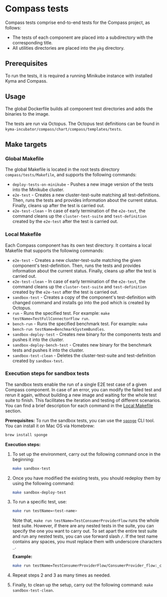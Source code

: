 # Compass tests

Compass tests comprise end-to-end tests for the Compass project, as follows:
- The tests of each component are placed into a subdirectory with the corresponding title.
- All utilities directories are placed into the `pkg` directory.

## Prerequisites

To run the tests, it is required a running Minikube instance with installed Kyma and Compass.

## Usage

The global Dockerfile builds all component test directories and adds the binaries to the image. 

The tests are run via Octopus. The Octopus test definitions can be found in `kyma-incubator/compass/chart/compass/templates/tests`.

## Make targets

### Global Makefile
The global Makefile is located in the root tests directory `compass/tests/Makefile`, and supports the following commands:

- `deploy-tests-on-minikube` - Pushes a new image version of the tests into the Minikube cluster.
- `e2e-test` - Creates a new cluster-test-suite matching all test-definitions. Then, runs the tests and provides information about the current status. Finally, cleans up after the test is carried out.
- `e2e-test-clean` - In case of early termination of the `e2e-test`, the command cleans up the `cluster-test-suite` and `test-definition` created by the `e2e-test` after the test is carried out.

### Local Makefile
Each Compass component has its own test directory. It contains a local Makefile that supports the following commands:

- `e2e-test` - Creates a new cluster-test-suite matching the given component's test-definition. Then, runs the tests and provides information about the current status. Finally, cleans up after the test is carried out.
- `e2e-test-clean` - In case of early termination of the `e2e-test`, the command cleans up the `cluster-test-suite` and `test-definition` created by the `e2e-test` after the test is carried out.
- `sandbox-test` - Creates a copy of the component's test-definition with changed command and installs go into the pod which is created by Octopus.
- `run` - Runs the specified test. For example: `make testName=TestFullConnectorFlow run`.
- `bench-run` - Runs the specified benchmark test. For example: `make bench-run testName=BenchmarkSystemBundles`.
- `sandbox-deploy-test` - Creates new binary for the components tests and pushes it into the cluster.
- `sandbox-deploy-bench-test` - Creates new binary for the benchmark tests and pushes it into the cluster.
- `sandbox-test-clean` - Deletes the cluster-test-suite and test-definition created by `sandbox-test`.

### Execution steps for sandbox tests
The sandbox tests enable the run of a single E2E test case of a given Compass component. In case of an error, you can modify the failed test and rerun it again, without building a new image and waiting for the whole test suite to finish. This facilitates the iteration and testing of different scenarios. You can find a brief description for each command in the [Local Makefile](#local-makefile) section.

**Prerequisites:**
To run the sandbox tests, you can use the [`sponge`](https://rentes.github.io/unix/utilities/2015/07/27/moreutils-package/#sponge) CLI tool.
You can install it on Mac OS via Homebrew:
```bash
brew install sponge
```

**Execution steps:**
1. To set up the environment, carry out the following command once in the beginning:
    ```bash
    make sandbox-test
    ```
2. Once you have modified the existing tests, you should redeploy them by using the following command:
    ```bash
    make sandbox-deploy-test
    ```
3. To run a specific test, use:
    ```bash
    make run testName=<test-name>
    ```
    Note that, `make run testName=TestConsumerProviderFlow` runs the whole test suite. However, if there are any nested tests in the suite, you can specify the one you want to carry out. To set apart the entire test suite and run any nested tests, you can use forward slash `/`. If the test name contains any spaces, you must replace them with underscore characters `_`.
    
    **Example:**
    ```bash
    make run testName=TestConsumerProviderFlow/ConsumerProvider_flow:_calls_with_provider_certificate_and_consumer_token_are_successful_when_valid_subscription_exists
    ```

4. Repeat steps 2 and 3 as many times as needed.
5. Finally, to clean up the setup, carry out the following command: `make sandbox-test-clean`.
